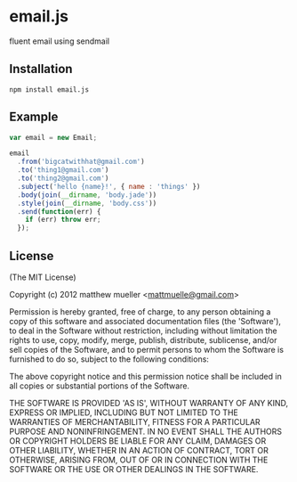 
# email.js

  fluent email using sendmail

## Installation

    npm install email.js

## Example

```js
var email = new Email;

email
  .from('bigcatwithhat@gmail.com')
  .to('thing1@gmail.com')
  .to('thing2@gmail.com')
  .subject('hello {name}!', { name : 'things' })
  .body(join(__dirname, 'body.jade'))
  .style(join(__dirname, 'body.css'))
  .send(function(err) {
    if (err) throw err;
  });
```

## License

(The MIT License)

Copyright (c) 2012 matthew mueller &lt;mattmuelle@gmail.com&gt;

Permission is hereby granted, free of charge, to any person obtaining
a copy of this software and associated documentation files (the
'Software'), to deal in the Software without restriction, including
without limitation the rights to use, copy, modify, merge, publish,
distribute, sublicense, and/or sell copies of the Software, and to
permit persons to whom the Software is furnished to do so, subject to
the following conditions:

The above copyright notice and this permission notice shall be
included in all copies or substantial portions of the Software.

THE SOFTWARE IS PROVIDED 'AS IS', WITHOUT WARRANTY OF ANY KIND,
EXPRESS OR IMPLIED, INCLUDING BUT NOT LIMITED TO THE WARRANTIES OF
MERCHANTABILITY, FITNESS FOR A PARTICULAR PURPOSE AND NONINFRINGEMENT.
IN NO EVENT SHALL THE AUTHORS OR COPYRIGHT HOLDERS BE LIABLE FOR ANY
CLAIM, DAMAGES OR OTHER LIABILITY, WHETHER IN AN ACTION OF CONTRACT,
TORT OR OTHERWISE, ARISING FROM, OUT OF OR IN CONNECTION WITH THE
SOFTWARE OR THE USE OR OTHER DEALINGS IN THE SOFTWARE.
